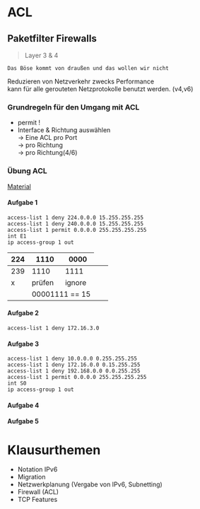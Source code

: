 # ACL

## Paketfilter Firewalls

> Layer 3 & 4  

`Das Böse kommt von draußen und das wollen wir nicht`

Reduzieren von Netzverkehr zwecks Performance  
kann für alle gerouteten Netzprotokolle benutzt werden. (v4,v6)  

### Grundregeln für den Umgang mit ACL

* permit !
* Interface & Richtung auswählen  
-> Eine ACL pro Port  
->          pro Richtung  
->          pro Richtung(4/6)  

### Übung ACL
[Material](./Material/20171018_ACL_UB.pdf)
#### Aufgabe 1
```
access-list 1 deny 224.0.0.0 15.255.255.255  
access-list 1 deny 240.0.0.0 15.255.255.255
access-list 1 permit 0.0.0.0 255.255.255.255
int E1
ip access-group 1 out
```
224|1110|0000
---|---|---
239|1110|1111
x|prüfen|ignore
|<td colspan=2>00001111 == 15
#### Aufgabe 2
```
access-list 1 deny 172.16.3.0 
```
#### Aufgabe 3
```
access-list 1 deny 10.0.0.0 0.255.255.255
access-list 1 deny 172.16.0.0 0.15.255.255
access-list 1 deny 192.168.0.0 0.0.255.255
access-list 1 permit 0.0.0.0 255.255.255.255
int S0
ip access-group 1 out
```
#### Aufgabe 4

#### Aufgabe 5


# Klausurthemen
- Notation IPv6
- Migration
- Netzwerkplanung (Vergabe von IPv6, Subnetting)
- Firewall (ACL)
- TCP Features
